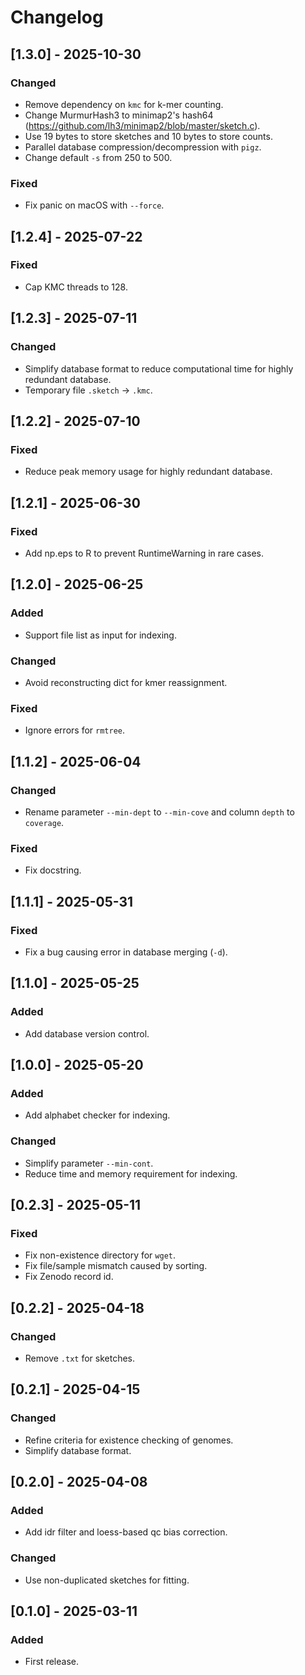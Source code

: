# Changelog
## [1.3.0] - 2025-10-30
### Changed
- Remove dependency on `kmc` for k-mer counting.
- Change MurmurHash3 to minimap2's hash64 (https://github.com/lh3/minimap2/blob/master/sketch.c).
- Use 19 bytes to store sketches and 10 bytes to store counts.
- Parallel database compression/decompression with `pigz`.
- Change default `-s` from 250 to 500.

### Fixed
- Fix panic on macOS with `--force`.


## [1.2.4] - 2025-07-22
### Fixed
- Cap KMC threads to 128.


## [1.2.3] - 2025-07-11
### Changed
- Simplify database format to reduce computational time for highly redundant database.
- Temporary file `.sketch` -> `.kmc`.

## [1.2.2] - 2025-07-10
### Fixed
- Reduce peak memory usage for highly redundant database.


## [1.2.1] - 2025-06-30
### Fixed
- Add np.eps to R to prevent RuntimeWarning in rare cases.


## [1.2.0] - 2025-06-25
### Added
- Support file list as input for indexing.

### Changed
- Avoid reconstructing dict for kmer reassignment.

### Fixed
- Ignore errors for `rmtree`.


## [1.1.2] - 2025-06-04
### Changed
- Rename parameter `--min-dept` to `--min-cove` and column `depth` to `coverage`.

### Fixed
- Fix docstring.


## [1.1.1] - 2025-05-31
### Fixed
- Fix a bug causing error in database merging (`-d`).


## [1.1.0] - 2025-05-25
### Added
- Add database version control.


## [1.0.0] - 2025-05-20
### Added
- Add alphabet checker for indexing.

### Changed
- Simplify parameter `--min-cont`.
- Reduce time and memory requirement for indexing.


## [0.2.3] - 2025-05-11
### Fixed
- Fix non-existence directory for `wget`.
- Fix file/sample mismatch caused by sorting.
- Fix Zenodo record id.


## [0.2.2] - 2025-04-18
### Changed
- Remove `.txt` for sketches.


## [0.2.1] - 2025-04-15
### Changed
- Refine criteria for existence checking of genomes.
- Simplify database format.


## [0.2.0] - 2025-04-08
### Added
- Add idr filter and loess-based qc bias correction.
### Changed
- Use non-duplicated sketches for fitting.


## [0.1.0] - 2025-03-11
### Added
- First release.
